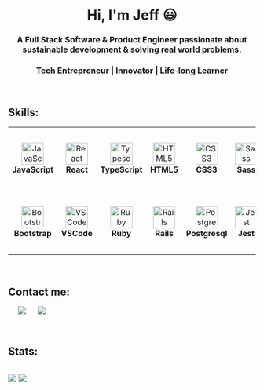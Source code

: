 <h1 align="center">Hi, I'm Jeff 😃</h1>
<h3 align="center">
  A Full Stack Software & Product Engineer passionate about sustainable development & solving real world problems.
</h3>
<h3 align="center">
  Tech Entrepreneur | Innovator | Life-long Learner
</h3>
<br>

<h2>Skills:</h2>
<table>
  <tr>
    <td align="center" height="130" width="130">
      <img
        src="https://cdn.jsdelivr.net/gh/devicons/devicon/icons/javascript/javascript-plain.svg"
        width="45"
        height="45"
        alt="JavaScript"
      />
      <br /><strong>JavaScript</strong>
    </td>
    <td align="center" height="130" width="130">
      <img
        src="https://cdn.jsdelivr.net/gh/devicons/devicon/icons/react/react-original.svg"
        width="45"
        height="45"
        alt="React"
      />
      <br /><strong>React</strong>
    </td>
    <td align="center" height="130" width="130">
      <img
        src="https://cdn.jsdelivr.net/gh/devicons/devicon/icons/typescript/typescript-original.svg"
        width="45"
        height="45"
        alt="Typescript"
      />
      <br /><strong>TypeScript</strong>
    </td>
    <td align="center" height="130" width="130">
      <img
        src="https://cdn.jsdelivr.net/gh/devicons/devicon/icons/html5/html5-plain.svg"
        width="45"
        height="45"
        alt="HTML5"
      />
      <br /><strong>HTML5</strong>
    </td>
    <td align="center" height="130" width="130">
      <img
        src="https://cdn.jsdelivr.net/gh/devicons/devicon/icons/css3/css3-plain.svg"
        width="45"
        height="45"
        alt="CSS3"
      />
      <br /><strong>CSS3</strong>
    </td>
    <td align="center" height="130" width="130">
      <img
        src="https://cdn.jsdelivr.net/gh/devicons/devicon/icons/sass/sass-original.svg"
        width="45"
        height="45"
        alt="Sass"
      />
      <br /><strong>Sass</strong>
    </td>
    </tr>
    <tr>
    <td align="center" height="130" width="130">
      <img
        src="https://cdn.jsdelivr.net/gh/devicons/devicon/icons/bootstrap/bootstrap-plain.svg"
        width="45"
        height="45"
        alt="Bootstrap"
      />
      <br /><strong>Bootstrap</strong>
    </td>
    <td align="center" height="130" width="130">
      <img
        src="https://cdn.jsdelivr.net/gh/devicons/devicon/icons/vscode/vscode-original.svg"
        width="45"
        height="45"
        alt="VSCode"
      />
      <br /><strong>VSCode</strong>
    </td>
    <td align="center" height="130" width="130">
      <img
        src="https://cdn.jsdelivr.net/gh/devicons/devicon/icons/ruby/ruby-original.svg"
        width="45"
        height="45"
        alt="Ruby"
      />
      <br /><strong>Ruby</strong>
    </td>
    <td align="center" height="130" width="130">
      <img
        src="https://cdn.jsdelivr.net/gh/devicons/devicon/icons/rails/rails-plain.svg"
        width="45"
        height="45"
        alt="Rails"
      />
      <br /><strong>Rails</strong>
    </td>
    <td align="center" height="130" width="130">
      <img
        src="https://cdn.jsdelivr.net/gh/devicons/devicon/icons/postgresql/postgresql-original.svg"
        width="45"
        height="45"
        alt="PostgreSQL"
      />
      <br /><strong>Postgresql</strong>
    </td>
    <td align="center" height="130" width="130">
      <img
        src="https://cdn.jsdelivr.net/gh/devicons/devicon/icons/jest/jest-plain.svg"
        width="45"
        height="45"
        alt="Jest"
      />
      <br /><strong>Jest</strong>
    </td>
  </tr>
</table>
<br>

<h2>Contact me:</h2>
<p>
  <a style="margin-left: 20px" target="_blank"
    href="https://www.linkedin.com/in/jeff-kayombo/"><img
    src="https://img.shields.io/badge/-LinkedIn-0077b5?style=for-the-badge&logo=LinkedIn&logoColor=white"></img></a>
  <a style="margin-left: 20px" target="_blank"
    href="mailto:jeffkayombo16@gmail.com"><img
    src="https://img.shields.io/badge/-Gmail-D14836?style=for-the-badge&logo=Gmail&logoColor=white"></img></a>
</p>
<br>


<h2>Stats:<h2>
<img
src="https://github-readme-stats.vercel.app/api?username=JEFFKAY16&show_icons=true&theme=dark&&hide_border=true"
/>
<img
src="https://github-readme-stats.vercel.app/api/top-langs/?username=JEFFKAY16&layout=compact&langs_count=7&theme=dark&&hide_border=true&card_width=445px"
/>

<!-- # Hi there 👋. I'm Jeff
 
<img width=100% src="Jeff.png" alt="">

## About me

```javascript
const aboutMe = {
   pronouns: "he" | "him",
   code: [HTML5, CSS3, JavaScript],
   technologies: {
      frontEnd: {
         js: ["React.js", "Redux"],
         css: ["Bootstrap", "Tailwind"]
      },
      backEnd: {         
         js: ["Node"],
         ruby: ["Rails"],         
      },
      databases: ["Postgres", "SQL"],      
   },
   currentOccupation: ["Microverse student", "Startup Founder"],   
};
```

Here are a few things about me:

- 🔭 I’m currently working on a FIntech Startup with [Blessed](https://github.com/blessedjasonmwanza) as my Co-Founder
- 🌱 I’m currently learning Ruby and Ruby on Rails
- 👯 I’m looking to collaborate on Javascript, React, and Redux projects
- 💬 Ask me about Startups, Sustainable Development, and Wildlife Conservation
- 📫 How to reach me: jeffkayombo16@gmail.com


## Languages used
<p align="start"><img src="https://github-readme-stats.vercel.app/api/top-langs/?username=JEFFKAY16&langs_count=10&theme=tokyonight&layout=compact" alt="AnhellO :: Top Langs" /></p>

## My GitHub stats
[![Jeff's GitHub stats](https://github-readme-stats.vercel.app/api?username=JEFFKAY16&show_icons=true&theme=vision-friendly-dark&count_private=true)](https://github.com/anuraghazra/github-readme-stats) -->
